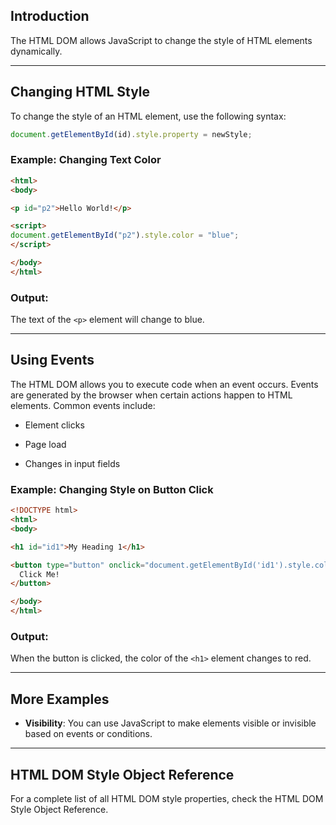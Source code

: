 ## Introduction
The HTML DOM allows JavaScript to change the style of HTML elements dynamically.

---

## Changing HTML Style
To change the style of an HTML element, use the following syntax:

```javascript
document.getElementById(id).style.property = newStyle;
```
### Example: Changing Text Color

```html
<html>
<body>

<p id="p2">Hello World!</p>

<script>
document.getElementById("p2").style.color = "blue";
</script>

</body>
</html>
```
### Output:

The text of the `<p>` element will change to blue.

---
## Using Events

The HTML DOM allows you to execute code when an event occurs. Events are generated by the browser when certain actions happen to HTML elements. Common events include:

- Element clicks
    
- Page load
    
- Changes in input fields
    

### Example: Changing Style on Button Click
```html
<!DOCTYPE html>
<html>
<body>

<h1 id="id1">My Heading 1</h1>

<button type="button" onclick="document.getElementById('id1').style.color = 'red'">
  Click Me!
</button>

</body>
</html>
```
### Output:

When the button is clicked, the color of the `<h1>` element changes to red.

---

## More Examples

- **Visibility**: You can use JavaScript to make elements visible or invisible based on events or conditions.
    

---

## HTML DOM Style Object Reference

For a complete list of all HTML DOM style properties, check the HTML DOM Style Object Reference.
